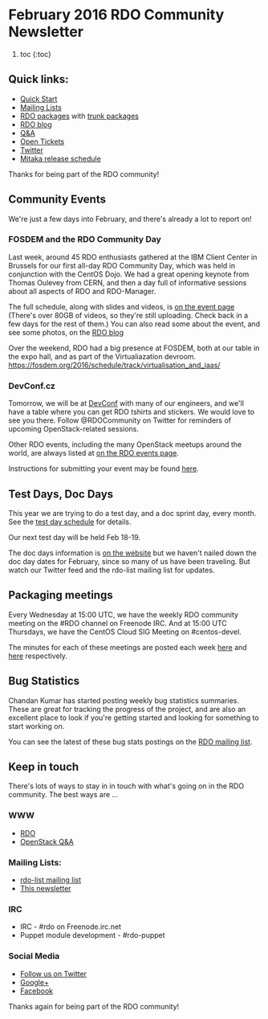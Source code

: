 # February 2016 RDO Community Newsletter

1. toc
{:toc}


## Quick links:

* [Quick Start](http://rdoproject.org/quickstart)
* [Mailing Lists](http://rdoproject.org/Mailing_lists)
* [RDO packages](http://rdoproject.org/repos/) with [trunk packages](http://rdoproject.org/repos/openstack/openstack-trunk/)
* [RDO blog](http://rdoproject.org/blog)
* [Q&A](http://ask.openstack.org/)
* [Open Tickets](http://tm3.org/rdobugs)
* [Twitter](http://twitter.com/rdocommunity)
* [Mitaka release schedule](http://docs.openstack.org/releases/schedules/mitaka.html)

Thanks for being part of the RDO community!

## Community Events

We're just a few days into February, and there's already a lot to
report on!

### FOSDEM and the RDO Community Day

Last week, around 45 RDO enthusiasts gathered at the IBM Client Center
in Brussels for our first all-day RDO Community Day, which was held in
conjunction with the CentOS Dojo. We had a great opening keynote from
Thomas Oulevey from CERN, and then a day full of informative sessions
about all aspects of RDO and RDO-Manager.

The full schedule, along with slides and videos, is [on the event
page](https://www.rdoproject.org/events/rdo-day-fosdem-2016/) (There's over
80GB of videos, so they're still uploading. Check back in a few days
for the rest of them.) You can also read some about the event, and see
some photos, on the [RDO
blog](https://www.rdoproject.org/blog/2016/02/rdo-community-day-at-fosdem/)

Over the weekend, RDO had a big presence at FOSDEM, both at our table
in the expo hall, and as part of the Virtualiazation devroom.
https://fosdem.org/2016/schedule/track/virtualisation_and_iaas/

### DevConf.cz

Tomorrow, we will be at [DevConf](http://devconf.cz) with many of
our engineers, and we'll have a table where you can get RDO tshirts
and stickers. We would love to see you there. Follow @RDOCommunity on
Twitter for reminders of upcoming OpenStack-related sessions.

Other RDO events, including the many OpenStack meetups around the
world, are always listed at [on the RDO events page](http://rdoproject.org/events).

Instructions for submitting your event may be found [here](https://www.rdoproject.org/events/edit/).

## Test Days, Doc Days

This year we are trying to do a test day, and a doc sprint day, every
month. See the [test day schedule](https://www.rdoproject.org/testday/)
for details.

Our next test day will be held Feb 18-19.

The doc days information is [on the website](https://www.rdoproject.org/events/docdays/) 
but we haven't nailed down
the doc day dates for February, since so many of us have been
traveling. But watch our Twitter feed and the rdo-list mailing list
for updates.

## Packaging meetings 

Every Wednesday at 15:00 UTC, we have the weekly RDO community meeting
on the #RDO channel on Freenode IRC. And at 15:00 UTC Thursdays, we
have the CentOS Cloud SIG Meeting on #centos-devel.

The minutes for each of these meetings are posted each week [here](https://www.rdoproject.org/community/community-meeting) and
[here](https://www.rdoproject.org/community/cloud-sig-meeting) respectively.

## Bug Statistics 

Chandan Kumar has started posting weekly bug statistics summaries.
These are great for tracking the progress of the project, and are also
an excellent place to look if you're getting started and looking for
something to start working on.

You can see the latest of these bug stats postings on the [RDO mailing
list](http://rdo.fosslists.org/thread.html/Zo197yzql56qv92).

## Keep in touch 

There's lots of ways to stay in in touch with what's going on in the
RDO community. The best ways are ...


### WWW 
* [RDO](http://rdoproject.org/)
* [OpenStack Q&A](http://ask.openstack.org/ )

### Mailing Lists: 
* [rdo-list mailing list](http://www.redhat.com/mailman/listinfo/rdo-list )
* [This newsletter](http://www.redhat.com/mailman/listinfo/rdo-newsletter )

### IRC 
* IRC - #rdo on Freenode.irc.net
* Puppet module development - #rdo-puppet

### Social Media
* [Follow us on Twitter](http://twitter.com/rdocommunity )
* [Google+](http://tm3.org/rdogplus )
* [Facebook](http://facebook.com/rdocommunity)

Thanks again for being part of the RDO community!

